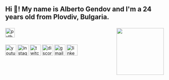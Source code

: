 <h2 align="left">Hi 👋! My name is Alberto Gendov and I'm a 24 years old from Plovdiv, Bulgaria.</h2>

###

<img align="right" height="150" src="https://i.imgflip.com/65efzo.gif](https://media2.giphy.com/media/v1.Y2lkPTc5MGI3NjExMjdocTdkM2Q2dWV2YWRicm9xeWxkOXp3emhicTV4cjVoMDlydWozeiZlcD12MV9pbnRlcm5hbF9naWZfYnlfaWQmY3Q9cw/dYsB5F09z0fYvQLm9K/giphy.webp)"  />

###

<div align="left">
  <img src="https://cdn.jsdelivr.net/gh/devicons/devicon/icons/python/python-original.svg" height="30" alt="python logo"  />
</div>

###

<div align="left">
  <img src="https://img.shields.io/static/v1?message=Youtube&logo=youtube&label=&color=FF0000&logoColor=white&labelColor=&style=for-the-badge" height="35" alt="youtube logo"  />
  <img src="https://img.shields.io/static/v1?message=Instagram&logo=instagram&label=&color=E4405F&logoColor=white&labelColor=&style=for-the-badge" height="35" alt="instagram logo"  />
  <img src="https://img.shields.io/static/v1?message=Twitch&logo=twitch&label=&color=9146FF&logoColor=white&labelColor=&style=for-the-badge" height="35" alt="twitch logo"  />
  <img src="https://img.shields.io/static/v1?message=Discord&logo=discord&label=&color=7289DA&logoColor=white&labelColor=&style=for-the-badge" height="35" alt="discord logo"  />
  <img src="https://img.shields.io/static/v1?message=Gmail&logo=gmail&label=&color=D14836&logoColor=white&labelColor=&style=for-the-badge" height="35" alt="gmail logo"  />
  <img src="https://img.shields.io/static/v1?message=LinkedIn&logo=linkedin&label=&color=0077B5&logoColor=white&labelColor=&style=for-the-badge" height="35" alt="linkedin logo"  />
</div>

###
